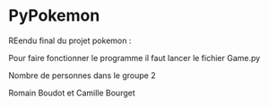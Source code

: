 # PyPokemon

REendu final du projet pokemon :

Pour faire fonctionner le programme il faut lancer le fichier Game.py

Nombre de personnes dans le groupe 2

Romain Boudot
et
Camille Bourget
